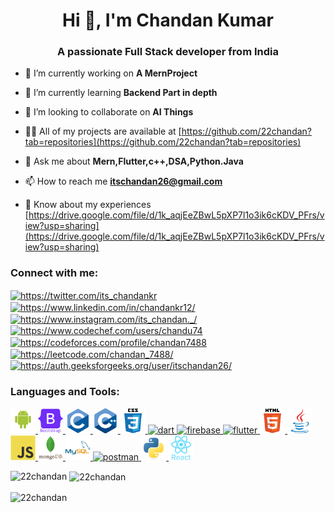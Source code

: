 <h1 align="center">Hi 👋, I'm Chandan Kumar</h1>
<h3 align="center">A passionate Full Stack developer from India</h3>

- 🔭 I’m currently working on **A MernProject**

- 🌱 I’m currently learning **Backend Part in depth**

- 👯 I’m looking to collaborate on **AI Things**

- 👨‍💻 All of my projects are available at [https://github.com/22chandan?tab=repositories](https://github.com/22chandan?tab=repositories)

- 💬 Ask me about **Mern,Flutter,c++,DSA,Python.Java**

- 📫 How to reach me **itschandan26@gmail.com**

- 📄 Know about my experiences [https://drive.google.com/file/d/1k_aqjEeZBwL5pXP7l1o3ik6cKDV_PFrs/view?usp=sharing](https://drive.google.com/file/d/1k_aqjEeZBwL5pXP7l1o3ik6cKDV_PFrs/view?usp=sharing)

<h3 align="left">Connect with me:</h3>
<p align="left">
<a href="https://twitter.com/https://twitter.com/its_chandankr" target="blank"><img align="center" src="https://raw.githubusercontent.com/rahuldkjain/github-profile-readme-generator/master/src/images/icons/Social/twitter.svg" alt="https://twitter.com/its_chandankr" height="30" width="40" /></a>
<a href="https://linkedin.com/in/https://www.linkedin.com/in/chandankr12/" target="blank"><img align="center" src="https://raw.githubusercontent.com/rahuldkjain/github-profile-readme-generator/master/src/images/icons/Social/linked-in-alt.svg" alt="https://www.linkedin.com/in/chandankr12/" height="30" width="40" /></a>
<a href="https://instagram.com/https://www.instagram.com/its_chandan._/" target="blank"><img align="center" src="https://raw.githubusercontent.com/rahuldkjain/github-profile-readme-generator/master/src/images/icons/Social/instagram.svg" alt="https://www.instagram.com/its_chandan._/" height="30" width="40" /></a>
<a href="https://www.codechef.com/users/https://www.codechef.com/users/chandu74" target="blank"><img align="center" src="https://cdn.jsdelivr.net/npm/simple-icons@3.1.0/icons/codechef.svg" alt="https://www.codechef.com/users/chandu74" height="30" width="40" /></a>
<a href="https://codeforces.com/profile/https://codeforces.com/profile/chandan7488" target="blank"><img align="center" src="https://raw.githubusercontent.com/rahuldkjain/github-profile-readme-generator/master/src/images/icons/Social/codeforces.svg" alt="https://codeforces.com/profile/chandan7488" height="30" width="40" /></a>
<a href="https://leetcode.com/u/chandan_7488/" target="blank"><img align="center" src="https://raw.githubusercontent.com/rahuldkjain/github-profile-readme-generator/master/src/images/icons/Social/leet-code.svg" alt="https://leetcode.com/chandan_7488/" height="30" width="40" /></a>
<a href="https://auth.geeksforgeeks.org/user/https://auth.geeksforgeeks.org/user/itschandan26/" target="blank"><img align="center" src="https://raw.githubusercontent.com/rahuldkjain/github-profile-readme-generator/master/src/images/icons/Social/geeks-for-geeks.svg" alt="https://auth.geeksforgeeks.org/user/itschandan26/" height="30" width="40" /></a>
</p>

<h3 align="left">Languages and Tools:</h3>
<p align="left"> <a href="https://developer.android.com" target="_blank" rel="noreferrer"> <img src="https://raw.githubusercontent.com/devicons/devicon/master/icons/android/android-original-wordmark.svg" alt="android" width="40" height="40"/> </a> <a href="https://getbootstrap.com" target="_blank" rel="noreferrer"> <img src="https://raw.githubusercontent.com/devicons/devicon/master/icons/bootstrap/bootstrap-plain-wordmark.svg" alt="bootstrap" width="40" height="40"/> </a> <a href="https://www.cprogramming.com/" target="_blank" rel="noreferrer"> <img src="https://raw.githubusercontent.com/devicons/devicon/master/icons/c/c-original.svg" alt="c" width="40" height="40"/> </a> <a href="https://www.w3schools.com/cpp/" target="_blank" rel="noreferrer"> <img src="https://raw.githubusercontent.com/devicons/devicon/master/icons/cplusplus/cplusplus-original.svg" alt="cplusplus" width="40" height="40"/> </a> <a href="https://www.w3schools.com/css/" target="_blank" rel="noreferrer"> <img src="https://raw.githubusercontent.com/devicons/devicon/master/icons/css3/css3-original-wordmark.svg" alt="css3" width="40" height="40"/> </a> <a href="https://dart.dev" target="_blank" rel="noreferrer"> <img src="https://www.vectorlogo.zone/logos/dartlang/dartlang-icon.svg" alt="dart" width="40" height="40"/> </a> <a href="https://firebase.google.com/" target="_blank" rel="noreferrer"> <img src="https://www.vectorlogo.zone/logos/firebase/firebase-icon.svg" alt="firebase" width="40" height="40"/> </a> <a href="https://flutter.dev" target="_blank" rel="noreferrer"> <img src="https://www.vectorlogo.zone/logos/flutterio/flutterio-icon.svg" alt="flutter" width="40" height="40"/> </a> <a href="https://www.w3.org/html/" target="_blank" rel="noreferrer"> <img src="https://raw.githubusercontent.com/devicons/devicon/master/icons/html5/html5-original-wordmark.svg" alt="html5" width="40" height="40"/> </a> <a href="https://www.java.com" target="_blank" rel="noreferrer"> <img src="https://raw.githubusercontent.com/devicons/devicon/master/icons/java/java-original.svg" alt="java" width="40" height="40"/> </a> <a href="https://developer.mozilla.org/en-US/docs/Web/JavaScript" target="_blank" rel="noreferrer"> <img src="https://raw.githubusercontent.com/devicons/devicon/master/icons/javascript/javascript-original.svg" alt="javascript" width="40" height="40"/> </a> <a href="https://www.mongodb.com/" target="_blank" rel="noreferrer"> <img src="https://raw.githubusercontent.com/devicons/devicon/master/icons/mongodb/mongodb-original-wordmark.svg" alt="mongodb" width="40" height="40"/> </a> <a href="https://www.mysql.com/" target="_blank" rel="noreferrer"> <img src="https://raw.githubusercontent.com/devicons/devicon/master/icons/mysql/mysql-original-wordmark.svg" alt="mysql" width="40" height="40"/> </a> <a href="https://postman.com" target="_blank" rel="noreferrer"> <img src="https://www.vectorlogo.zone/logos/getpostman/getpostman-icon.svg" alt="postman" width="40" height="40"/> </a> <a href="https://www.python.org" target="_blank" rel="noreferrer"> <img src="https://raw.githubusercontent.com/devicons/devicon/master/icons/python/python-original.svg" alt="python" width="40" height="40"/> </a> <a href="https://reactjs.org/" target="_blank" rel="noreferrer"> <img src="https://raw.githubusercontent.com/devicons/devicon/master/icons/react/react-original-wordmark.svg" alt="react" width="40" height="40"/> </a> </p>

<p><img align="left" src="https://github-readme-stats.vercel.app/api/top-langs?username=22chandan&show_icons=true&locale=en&layout=compact" alt="22chandan" /></p>

<p>&nbsp;<img align="center" src="https://github-readme-stats.vercel.app/api?username=22chandan&show_icons=true&locale=en" alt="22chandan" /></p>

<p><img align="center" src="https://github-readme-streak-stats.herokuapp.com/?user=22chandan&" alt="22chandan" /></p>
